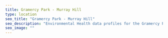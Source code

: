 ```yaml
---
title: Gramercy Park - Murray Hill
type: location
seo_title: "Gramercy Park - Murray Hill"
seo_description: "Environmental Health data profiles for the Gramercy Park - Murray Hill neighborhood of NYC."
seo_image: ""
---
```

